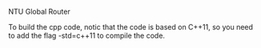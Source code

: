 NTU Global Router

To build the cpp code, notic that the code is based on C++11, so you need to add the flag -std=c++11 to compile the code.